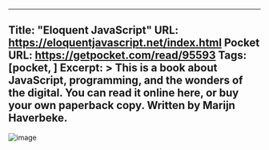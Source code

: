 
---
Title: "Eloquent JavaScript"
URL: https://eloquentjavascript.net/index.html
Pocket URL: https://getpocket.com/read/95593
Tags: [pocket, ]
Excerpt: >
    This is a book about JavaScript, programming, and the wonders of the digital. You can read it online here, or buy your own paperback copy. Written by Marijn Haverbeke.
---

![image](https://eloquentjavascript.net/img/cover.jpg)
